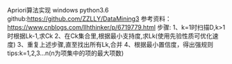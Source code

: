 Apriori算法实现
windows  python3.6
github:https://github.com/ZZLLY/DataMining3
参考资料：https://www.cnblogs.com/llhthinker/p/6719779.html
步骤:
1、k=1时扫描D,k>1时根据Lk-1,求Ck
2、在Ck集合里,根据最小支持度,求Lk(使用先验性质可优化速度)
3、重复上述步骤,直至找出所有Lk,合并
4、根据最小置信度，得出强规则
tips:k=1,2,3...n(n为项集中的项的最大项数)
